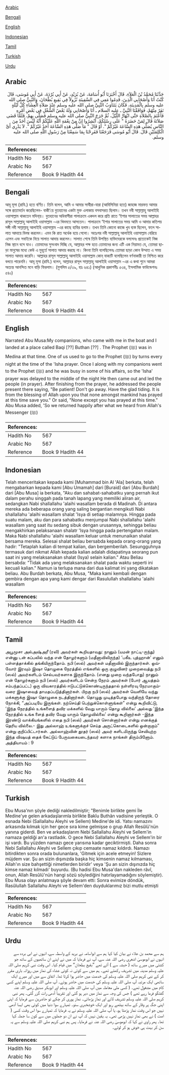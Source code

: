 [Arabic](#arabic)

[Bengali](#bengali)

[English](#english)

[Indonesian](#indonesian)

[Tamil](#tamil)

[Turkish](#turkish)

[Urdu](#urdu)

## Arabic


<div dir="rtl" lang="ar" style={{fontSize:'larger',backgroundColor:'#f8f9fa',padding:20}}>
حَدَّثَنَا مُحَمَّدُ بْنُ الْعَلاَءِ، قَالَ أَخْبَرَنَا أَبُو أُسَامَةَ، عَنْ بُرَيْدٍ، عَنْ أَبِي بُرْدَةَ، عَنْ أَبِي مُوسَى، قَالَ كُنْتُ أَنَا وَأَصْحَابِي الَّذِينَ، قَدِمُوا مَعِي فِي السَّفِينَةِ نُزُولاً فِي بَقِيعِ بُطْحَانَ، وَالنَّبِيُّ صلى الله عليه وسلم بِالْمَدِينَةِ، فَكَانَ يَتَنَاوَبُ النَّبِيَّ صلى الله عليه وسلم عِنْدَ صَلاَةِ الْعِشَاءِ كُلَّ لَيْلَةٍ نَفَرٌ مِنْهُمْ، فَوَافَقْنَا النَّبِيَّ ـ عليه السلام ـ أَنَا وَأَصْحَابِي وَلَهُ بَعْضُ الشُّغْلِ فِي بَعْضِ أَمْرِهِ فَأَعْتَمَ بِالصَّلاَةِ حَتَّى ابْهَارَّ اللَّيْلُ، ثُمَّ خَرَجَ النَّبِيُّ صلى الله عليه وسلم فَصَلَّى بِهِمْ، فَلَمَّا قَضَى صَلاَتَهُ قَالَ لِمَنْ حَضَرَهُ ‏"‏ عَلَى رِسْلِكُمْ، أَبْشِرُوا إِنَّ مِنْ نِعْمَةِ اللَّهِ عَلَيْكُمْ أَنَّهُ لَيْسَ أَحَدٌ مِنَ النَّاسِ يُصَلِّي هَذِهِ السَّاعَةَ غَيْرُكُمْ ‏"‏‏.‏ أَوْ قَالَ ‏"‏ مَا صَلَّى هَذِهِ السَّاعَةَ أَحَدٌ غَيْرُكُمْ ‏"‏‏.‏ لاَ يَدْرِي أَىَّ الْكَلِمَتَيْنِ قَالَ‏.‏ قَالَ أَبُو مُوسَى فَرَجَعْنَا فَفَرِحْنَا بِمَا سَمِعْنَا مِنْ رَسُولِ اللَّهِ صلى الله عليه وسلم‏.‏
</div>
<div style={{backgroundColor:'#f8f9fa',padding:20, marginBottom: 10}}><table> <thead> <tr> <th>References:</th> <th></th> </tr> </thead> <tbody><tr><td>Hadith No</td><td>567</td></tr><tr><td>Arabic No</td><td>567</td></tr><tr><td>Reference</td><td>Book 9 Hadith 44</td></tr></tbody></table></div>

## Bengali


<div dir="ltr" lang="bn" style={{fontSize:'larger',backgroundColor:'#f8f9fa',padding:20}}>
আবূ মূসা (রাযি.) হতে বর্ণিত। তিনি বলেন, আমি ও আমার সাথীরা-যারা (আবিসিনিয়া হতে) জাহাজ মারফত আমার সঙ্গে প্রত্যাবর্তন করেছিলেন- বাকী‘য়ে বুতহানের একটা মুক্ত এলাকায় বসবাসরত ছিলাম। তখন নবী সাল্লাল্লাহু আলাইহি ওয়াসাল্লাম থাকতেন মদিনা্য়। বুতহানের অধিবাসীরা পালাক্রমে একদল করে প্রতি রাতে ‘ইশার সালাতের সময় আল্লাহর রাসূল সাল্লাল্লাহু আলাইহি ওয়াসাল্লাম -এর খিদমতে আসতেন। পালাক্রমে ‘ইশার সালাতের সময় আমি ও আমার কতিপয় সঙ্গী নবী সাল্লাল্লাহু আলাইহি ওয়াসাল্লাম -এর কাছে হাযির হলাম। তখন তিনি কোনো কাজে খুব ব্যস্ত ছিলেন, ফলে সালাত আদায়ে বিলম্ব করলেন। এমন কি রাত অর্ধেক হয়ে গেলো। অতঃপর নবী সাল্লাল্লাহু আলাইহি ওয়াসাল্লাম বেরিয়ে এলেন এবং সবাইকে নিয়ে সালাত আদায় করলেন। সালাত শেষে তিনি উপস্থিত ব্যক্তিদেরকে বললেনঃ প্রত্যেকেই নিজ নিজ স্থানে বসে যাও। তোমাদের সুসংবাদ দিচ্ছি যে, আল্লাহর পক্ষ হতে তোমাদের জন্য এটি এক নিয়ামত যে, তোমরা ছাড়া মানুষের মধ্যে কেউ এ মুহূর্তে সালাত আদায় করছে না। কিংবা তিনি বলেছিলেনঃ তোমরা ছাড়া কোন উম্মাত এ সময় সালাত আদায় করেনি। আল্লাহর রাসূল সাল্লাল্লাহু আলাইহি ওয়াসাল্লাম কোন্ বাক্যটি বলেছিলেন বর্ণনাকারী তা নিশ্চিত করে বলতে পারেননি। আবূ মূসা (রাযি.) বলেন, আল্লাহর রাসূল সাল্লাল্লাহু আলাইহি ওয়াসাল্লাম -এর এ কথা শুনে আমরা অত্যন্ত আনন্দিত মনে বাড়ি ফিরলাম। (মুসলিম ৫/৩৯, হাঃ ৬৪১) (আধুনিক প্রকাশনীঃ ৫৩৪, ইসলামিক ফাউন্ডেশনঃ ৫৪০)
</div>
<div style={{backgroundColor:'#f8f9fa',padding:20, marginBottom: 10}}><table> <thead> <tr> <th>References:</th> <th></th> </tr> </thead> <tbody><tr><td>Hadith No</td><td>567</td></tr><tr><td>Arabic No</td><td>567</td></tr><tr><td>Reference</td><td>Book 9 Hadith 44</td></tr></tbody></table></div>

## English


<div dir="ltr" lang="en" style={{fontSize:'larger',backgroundColor:'#f8f9fa',padding:20}}>
Narrated Abu Musa:My companions, who came with me in the boat and I landed at a place called Baqi [??] Buthan [??] . The Prophet (ﷺ) was in Medina at that time. One of us used to go to the Prophet (ﷺ) by turns every night at the time of the 'Isha prayer. Once I along with my companions went to the Prophet (ﷺ) and he was busy in some of his affairs, so the 'Isha' prayer was delayed to the middle of the night He then came out and led the people (in prayer). After finishing from the prayer, he addressed the people present there saying, "Be patient! Don't go away. Have the glad tiding. It is from the blessing of Allah upon you that none amongst mankind has prayed at this time save you." Or said, "None except you has prayed at this time." Abu Musa added, 'So we returned happily after what we heard from Allah's Messenger (ﷺ)
</div>
<div style={{backgroundColor:'#f8f9fa',padding:20, marginBottom: 10}}><table> <thead> <tr> <th>References:</th> <th></th> </tr> </thead> <tbody><tr><td>Hadith No</td><td>567</td></tr><tr><td>Arabic No</td><td>567</td></tr><tr><td>Reference</td><td>Book 9 Hadith 44</td></tr></tbody></table></div>

## Indonesian


<div dir="ltr" lang="id" style={{fontSize:'larger',backgroundColor:'#f8f9fa',padding:20}}>
Telah menceritakan kepada kami [Muhammad bin Al 'Ala] berkata, telah mengabarkan kepada kami [Abu Umamah] dari [Buraid] dari [Abu Burdah] dari [Abu Musa] ia berkata, "Aku dan sahabat-sahabatku yang pernah ikut dalam perahu singgah pada tanah lapang yang memiliki aliran air, sedangkan Nabi shallallahu 'alaihi wasallam berada di Madinah. Di antara mereka ada beberapa orang yang saling bergantian mengikuti Nabi shallallahu 'alaihi wasallam shalat 'Isya di setiap malamnya. Hingga pada suatu malam, aku dan para sahabatku menjumpai Nabi shallallahu 'alaihi wasallam yang saat itu sedang sibuk dengan urusannya, sehingga beliau mengakhirkan pelaksanaan shalatr 'Isya hingga pada pertengahan malam. Maka Nabi shallallahu 'alaihi wasallam keluar untuk menunaikan shalat bersama mereka. Selesai shalat beliau bersabda kepada orang-orang yang hadir: "Tetaplah kalian di tempat kalian, dan bergemberilah. Sesungguhnya termasuk dari nikmat Allah kepada kalian adalah didapatinya seorang pun saat ini yang melaksanakan shalat (Isya) selain kalian." Atau Beliau bersabda: "Tidak ada yang melaksanakan shalat pada waktu seperti ini kecuali kalian." Namun ia terlupa mana dari dua kalimat ini yang dikatakan beliau. Abu Burdah berkata, Abu Musa, "Maka kami kembali dengan gembira dengan apa yang kami dengar dari Rasulullah shallallahu 'alaihi wasallam
</div>
<div style={{backgroundColor:'#f8f9fa',padding:20, marginBottom: 10}}><table> <thead> <tr> <th>References:</th> <th></th> </tr> </thead> <tbody><tr><td>Hadith No</td><td>567</td></tr><tr><td>Arabic No</td><td>567</td></tr><tr><td>Reference</td><td>Book 9 Hadith 44</td></tr></tbody></table></div>

## Tamil


<div dir="ltr" lang="ta" style={{fontSize:'larger',backgroundColor:'#f8f9fa',padding:20}}>
அபூமூசா அல்அஷ்அரீ (ரலி) அவர்கள் கூறியதாவது: நானும் (யமன் நாட்டி-ருந்து) என்னு டன் கப்பலில் வந்த என் தோழர்களும் (மதீனாவிலிருந்த) ‘பகீஉ புத்ஹான்’ எனும் பள்ளத்தாக்கில் தங்கியிருந்தோம். நபி (ஸல்) அவர்கள் மதீனாவில் இருந்தார்கள். ஒவ்வோர் இரவும் இஷா தொழுகை நேரத்தில் எங்களில் ஒரு குழுவினர் முறைவைத்து நபி (ஸல்) அவர்களிடம் செல்பவர்களாக இருந்தோம். (எனது முறை வந்தபோது) நானும் என் தோழர்களும் நபி (ஸல்) அவர்களிடம் சென்ற நேரம் அவர்கள் (போர் ஆயத்தம் சம்பந்தப்பட்ட) ஒரு விவகாரத்தில் ஈடுபட்டுக்கொண்டிருந்ததால் நள்ளிரவு நேரமாகும்வரை இஷாவைத் தாமதப்படுத்தினார்கள். பிறகு நபி (ஸல்) அவர்கள் வெளியே வந்து மக்களுக்கு இஷா தொழுகை நடத்தினார்கள். தொழுது முடித்தபோது வந்திருந் தோரை நோக்கி, “அப்படியே இருங்கள். நற்செய்தி பெற்றுக்கொள்ளுங்கள்” என்று கூறிவிட்டு, ‘இந்த நேரத்தில் உங்களைத் தவிர மக்களில் வேறு யாரும் தொழ வில்லை’ அல்லது ‘இந்த நேரத்தில் உங்க ளைத் தவிர வேறு யாரும் தொழவில்லை’ என்று கூறினார்கள் -இந்த இரண்டு வாக்கியங்களில் எதை நபி (ஸல்) அவர்கள் சொன்னார்கள் என்று எனக்குத் தெரிய வில்லை.- இது அல்லாஹ் உங்களுக்குச் செய்த அருட்கொடைகளில் ஒன்றாகும்” என்று குறிப்பிட்டார்கள். அல்லாஹ்வின் தூதர் (ஸல்) அவர் களிடமிருந்து செவியுற்ற இந்த விஷயத் தைக் கேட்டுப் பேருவகையடைந்தவர் களாக நாங்கள் திரும்பினோம். அத்தியாயம் : 9
</div>
<div style={{backgroundColor:'#f8f9fa',padding:20, marginBottom: 10}}><table> <thead> <tr> <th>References:</th> <th></th> </tr> </thead> <tbody><tr><td>Hadith No</td><td>567</td></tr><tr><td>Arabic No</td><td>567</td></tr><tr><td>Reference</td><td>Book 9 Hadith 44</td></tr></tbody></table></div>

## Turkish


<div dir="ltr" lang="tr" style={{fontSize:'larger',backgroundColor:'#f8f9fa',padding:20}}>
Ebu Musa'nın şöyle dediği nakledilmiştir; "Benimle birlikte gemi İle Medine'ye gelen arkadaşlarımla birlikte Bakîu Buthân vadisine yerleştik. O esnada Nebi (Sallallahu Aleyhi ve Sellem) Medine'de idi. Yatsı namazını arkasında kılmak için her gece sıra kime gelmişse o grup Allah Resûlü'nün yanına giderdi. Ben ve arkadaşlarım Nebi Sallallahu Aleyhi ve Sellem'in namaza geldiği an'a rastladık. O gece Nebi Sallallahu Aleyhi ve Sellem'in bir işi vardı. Bu yüzden namazı gece yarısına kadar geciktirmişti. Daha sonra Nebi Sallallahu Aleyhi ve Sellem çıkıp cemaate namaz kıldırdı. Namazı bitirdikten sonra orada bulunanlara, 'Gitmek için acele etmeyin! Sizlere müjdem var. Şu an sizin dışınızda başka hiç kimsenin namaz kılmaması, Allah'ın size bahşettiği nimetlerden biridir' veya 'Şu an sizin dışınızda hiç kimse namaz kılmadı' buyurdu. (Bu hadisi Ebu Musa'dan nakleden râvî, onun, Allah Resûlü'nün hangi sözü söylediğini hatırlayamadığını söylemiştir). Ebu Musa olayı anlatmaya şöyle devam etti: Sonra evimize döndük, Rasûlullah Sallallahu Aleyhi ve Sellem'den duyduklarımız bizi mutlu etmişti
</div>
<div style={{backgroundColor:'#f8f9fa',padding:20, marginBottom: 10}}><table> <thead> <tr> <th>References:</th> <th></th> </tr> </thead> <tbody><tr><td>Hadith No</td><td>567</td></tr><tr><td>Arabic No</td><td>567</td></tr><tr><td>Reference</td><td>Book 9 Hadith 44</td></tr></tbody></table></div>

## Urdu


<div dir="rtl" lang="ur" style={{fontSize:'larger',backgroundColor:'#f8f9fa',padding:20}}>
ہم سے محمد بن علاء نے بیان کیا کہا ہم سے ابواسامہ نے برید کے واسطہ سے، انہوں نے ابی بردہ سے انہوں نے ابوموسیٰ اشعری رضی اللہ عنہ سے، آپ نے فرمایا کہ میں نے اپنے ان ساتھیوں کے ساتھ جو کشتی میں میرے ساتھ ( حبشہ سے ) آئے تھے ”بقیع بطحان“ میں قیام کیا۔ اس وقت نبی کریم صلی اللہ علیہ وسلم مدینہ میں تشریف رکھتے تھے۔ ہم میں سے کوئی نہ کوئی عشاء کی نماز میں روزانہ باری مقرر کر کے نبی کریم صلی اللہ علیہ وسلم کی خدمت میں حاضر ہوا کرتا تھا۔ اتفاق سے میں اور میرے ایک ساتھی ایک مرتبہ آپ صلی اللہ علیہ وسلم کی خدمت میں حاضر ہوئے۔ آپ صلی اللہ علیہ وسلم اپنے کسی کام میں مشغول تھے۔ ( کسی ملی معاملہ میں آپ صلی اللہ علیہ وسلم اور ابوبکر صدیق رضی اللہ عنہ گفتگو فرما رہے تھے ) جس کی وجہ سے نماز میں دیر ہو گئی اور تقریباً آدھی رات گزر گئی۔ پھر نبی کریم صلی اللہ علیہ وسلم تشریف لائے اور نماز پڑھائی۔ نماز پوری کر چکے تو حاضرین سے فرمایا کہ اپنی اپنی جگہ پر وقار کے ساتھ بیٹھے رہو اور ایک خوشخبری سنو۔ تمہارے سوا دنیا میں کوئی بھی ایسا آدمی نہیں جو اس وقت نماز پڑھتا ہو، یا آپ صلی اللہ علیہ وسلم نے یہ فرمایا کہ تمہارے سوا اس وقت کسی ( امت ) نے بھی نماز نہیں پڑھی تھی۔ یہ یقین نہیں کہ آپ نے ان دو جملوں میں سے کون سا جملہ کہا تھا۔ پھر راوی نے کہا کہ ابوموسیٰ رضی اللہ عنہ نے فرمایا۔ پس ہم نبی کریم صلی اللہ علیہ وسلم سے یہ سن کر بہت ہی خوش ہو کر لوٹے۔
</div>
<div style={{backgroundColor:'#f8f9fa',padding:20, marginBottom: 10}}><table> <thead> <tr> <th>References:</th> <th></th> </tr> </thead> <tbody><tr><td>Hadith No</td><td>567</td></tr><tr><td>Arabic No</td><td>567</td></tr><tr><td>Reference</td><td>Book 9 Hadith 44</td></tr></tbody></table></div>